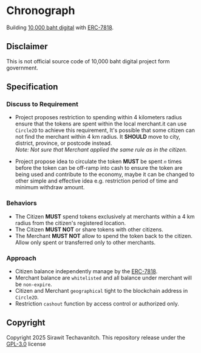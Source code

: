 # Chronograph

Building [10,000 baht digital](https://www.bangkokpost.com/topics/2666628/10-000-baht-digital-money-handout) with [ERC-7818](https://eips.ethereum.org/EIPS/eip-7818).

## Disclaimer

This is not official source code of 10,000 baht digital project form government.

## Specification

### Discuss to Requirement

- Project proposes restriction to spending within 4 kilometers radius ensure that the tokens are spent within the local merchant.it can use `Circle2D` to achieve this requirement, It's possible that some citizen can not find the merchant within 4 km radius. It **SHOULD** move to city, district, province, or postcode instead.  
_Note: Not sure that Merchant applied the same rule as in the citizen._
  
- Project propose idea to circulate the token **MUST** be spent _`n`_ times before the token can be off-ramp into cash to ensure the token are being used and contribute to the economy, maybe it can be changed to other simple and effective idea e.g. restriction period of time and minimum withdraw amount.

### Behaviors

- The Citizen **MUST** spend tokens exclusively at merchants within a 4 km radius from the citizen's registered location.
- The Citizen **MUST NOT** or share tokens with other citizens.
- The Merchant **MUST NOT** allow to spend the token back to the citizen. Allow only spent or transferred only to other merchants.

### Approach

- Citizen balance independently manage by the [ERC-7818](https://eips.ethereum.org/EIPS/eip-7818).
- Merchant balance are `whitelisted` and all balance under merchant will be `non-expire`.
- Citizen and Merchant `geographical` tight to the blockchain address in `Circle2D`.
- Restriction `cashout` function by access control or authorized only.

## Copyright

Copyright 2025 Sirawit Techavanitch. This repository release under the [GPL-3.0](./LICENSE) license